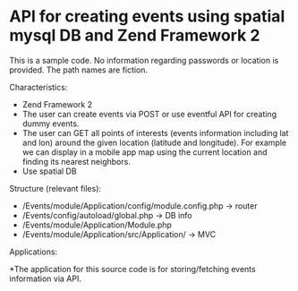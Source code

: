 # API for creating events using spatial mysql DB and Zend Framework 2

This is a sample code. No information regarding passwords or location is provided. The path names are fiction.

Characteristics:

* Zend Framework 2
* The user can create events via POST or use eventful API for creating dummy events.
* The user can GET all points of interests (events information including lat and lon) around the given location (latitude and longitude). For example we can display in a mobile app map using the current location and finding its nearest neighbors.
* Use spatial DB

Structure (relevant files):

* /Events/module/Application/config/module.config.php -> router
* /Events/config/autoload/global.php -> DB info
* /Events/module/Application/Module.php
* /Events/module/Application/src/Application/ -> MVC


Applications:

*The application for this source code is for storing/fetching events information via API.
